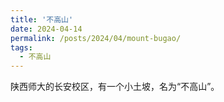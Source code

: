 ```yaml
---
title: '不高山'
date: 2024-04-14
permalink: /posts/2024/04/mount-bugao/
tags:
  - 不高山
---
```


陕西师大的长安校区，有一个小土坡，名为“不高山”。
